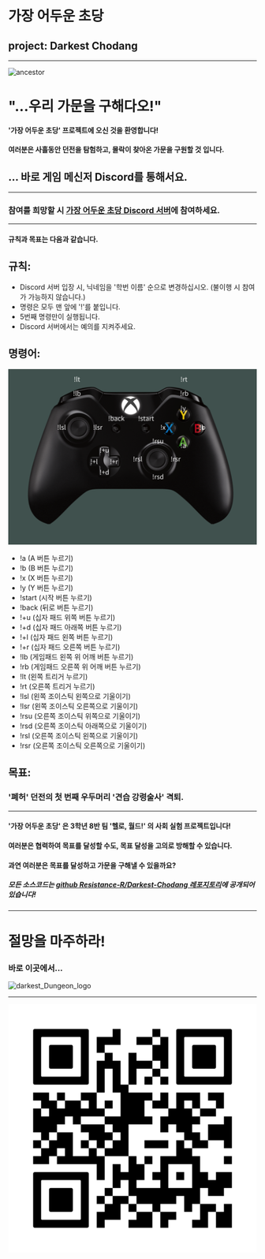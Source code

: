 # 가장 어두운 초당 
## project: Darkest Chodang
___
![ancestor](https://steamuserimages-a.akamaihd.net/ugc/1461932269716043857/F89CA105975346471FFE769D71197266078EF3E8/?imw=512&imh=494&ima=fit&impolicy=Letterbox&imcolor=%23000000&letterbox=true)
# "...우리 가문을 구해다오!"

#### '가장 어두운 초당' 프로젝트에 오신 것을 환영합니다!
#### 여러분은 사흘동안 던전을 탐험하고, 몰락이 찾아온 가문을 구원할 것 입니다.

## ... 바로 게임 메신저 Discord를 통해서요.

___

### 참여를 희망할 시 [가장 어두운 초당 Discord 서버]()에 참여하세요.
___
#### 규칙과 목표는 다음과 같습니다.

## 규칙:
- Discord 서버 입장 시, 닉네임을 '학번 이름' 순으로 변경하십시오. (불이행 시 참여가 가능하지 않습니다.)
- 명령은 모두 맨 앞에 '!'를 붙입니다.
- 5번째 명령만이 실행됩니다.
- Discord 서버에서는 예의를 지켜주세요.
 
## 명령어:
![gamepad_command](https://github.com/Resistance-R/Darkest-Chodang/blob/master/gamepad_command-001.png?raw=true)
- !a (A 버튼 누르기)
- !b (B 버튼 누르기)
- !x (X 버튼 누르기)
- !y (Y 버튼 누르기)
- !start (시작 버튼 누르기)
- !back (뒤로 버튼 누르기)
- !+u (십자 패드 위쪽 버튼 누르기)
- !+d (십자 패드 아래쪽 버튼 누르기)
- !+l (십자 패드 왼쪽 버튼 누르기)
- !+r (십자 패드 오른쪽 버튼 누르기)
- !lb (게임패드 왼쪽 위 어깨 버튼 누르기)
- !rb (게임패드 오른쪽 위 어깨 버튼 누르기)
- !lt (왼쪽 트리거 누르기)
- !rt (오른쪽 트리거 누르기)
- !lsl (왼쪽 조이스틱 왼쪽으로 기울이기)
- !lsr (왼쪽 조이스틱 오른쪽으로 기울이기)
- !rsu (오른쪽 조이스틱 위쪽으로 기울이기)
- !rsd (오른쪽 조이스틱 아래쪽으로 기울이기)
- !rsl (오른쪽 조이스틱 왼쪽으로 기울이기)
- !rsr (오른쪽 조이스틱 오른쪽으로 기울이기)

## 목표:
### '폐허' 던전의 첫 번째 우두머리 '견습 강령술사' 격퇴.
___
#### '가장 어두운 초당' 은 3학년 8반 팀 '헬로, 월드!' 의 사회 실험 프로젝트입니다!
#### 여러분은 협력하여 목표를 달성할 수도, 목표 달성을 고의로 방해할 수 있습니다.
#### 과연 여러분은 목표를 달성하고 가문을 구해낼 수 있을까요?

##### 모든 소스코드는 [github Resistance-R/Darkest-Chodang 레포지토리](https://github.com/Resistance-R/Darkest-Chodang)에 공개되어 있습니다!
___
# 절망을 마주하라!
### 바로 이곳에서...
![darkest_Dungeon_logo](https://upload.wikimedia.org/wikipedia/fr/8/8d/Darkest_Dungeon_Logo.png)
___
![participation_discord_link](https://github.com/Resistance-R/Darkest-Chodang/blob/master/Darkest_Chodang.png?raw=true)
